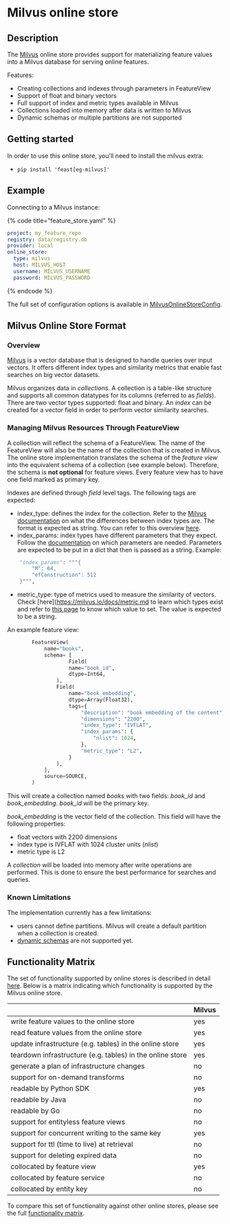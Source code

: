 # Milvus online store

## Description

The [Milvus](https://milvus.io/) online store provides support for materializing feature values into a Milvus database for serving online features.

Features:
* Creating collections and indexes through parameters in FeatureView
* Support of float and binary vectors
* Full support of index and metric types available in Milvus
* Collections loaded into memory after data is written to Milvus
* Dynamic schemas or multiple partitions are not supported

## Getting started
In order to use this online store, you'll need to install the milvus extra:
- `pip install 'feast[eg-milvus]'`

## Example

Connecting to a Milvus instance:

{% code title="feature_store.yaml" %}
```yaml
project: my_feature_repo
registry: data/registry.db
provider: local
online_store:
  type: milvus
  host: MILVUS_HOST
  username: MILVUS_USERNAME
  password: MILVUS_PASSWORD
```
{% endcode %}

The full set of configuration options is available in [MilvusOnlineStoreConfig](https://github.com/ExpediaGroup/feast/blob/master/sdk/python/feast/expediagroup/vectordb/milvus_online_store.py#L40).

## Milvus Online Store Format

### Overview

[Milvus](https://milvus.io/docs/overview.md) is a vector database that is designed to handle queries over input vectors. It offers different index types and similarity metrics that enable fast searches on big vector datasets.

Milvus organizes data in _collections_. A collection is a table-like structure and supports all common datatypes for its columns (referred to as _fields_). There are two vector types supported: float and binary. An _index_ can be created for a vector field in order to perform vector similarity searches.

### Managing Milvus Resources Through FeatureView

A collection will reflect the schema of a FeatureView. The name of the FeatureView will also be the name of the collection that is created in Milvus. The online store implementation translates the schema of the _feature view_ into the equivalent schema of a collection (see example below). Therefore, the schema is **not optional** for feature views. Every feature view has to have one field marked as primary key.

Indexes are defined through _field_ level tags. The following tags are expected:

* index_type: defines the index for the collection. Refer to the [Milvus documentation](https://milvus.io/docs/index.md) on what the differences between index types are. The format is expected as string. You can refer to this overview [here](https://milvus.io/docs/build_index.md#Prepare-index-parameter).
* index_params: index types have different parameters that they expect. Follow the [documentation](https://milvus.io/docs/index.md) on which parameters are needed. Parameters are expected to be put in a dict that then is passed as a string.
    Example:
```python
    "index_params": """{
        "M": 64,
        "efConstruction": 512
    }""",
```
* metric_type: type of metrics used to measure the similarity of vectors. Check [here](https://milvus.io/docs/metric.md to learn which types exist and refer to [this page](https://milvus.io/docs/build_index.md#Prepare-index-parameter) to know which value to set. The value is expected to be a string. 

An example feature view:
```python
        FeatureView(
            name="books",
            schema= [
                    Field(
                    name="book_id",
                    dtype=Int64,
                ),
                Field(
                    name="book_embedding",
                    dtype=Array(Float32),
                    tags={
                        "description": "book embedding of the content",
                        "dimensions": "2200",
                        "index_type": "IVFLAT",
                        "index_params": {
                            "nlist": 1024,
                        },
                        "metric_type": "L2",
                    }
                ),
            ],
            source=SOURCE,
        )
```

This will create a collection named _books_ with two fields: _book_id_ and _book_embedding_. _book_id_ will be the primary key.

_book_embedding_ is the vector field of the collection. This field will have the following properties:
* float vectors with 2200 dimensions
* index type is IVFLAT with 1024 cluster units (_nlist_)
* metric type is L2

A _collection_ will be loaded into memory after write operations are performed. This is done to ensure the best performance for searches and queries.

### Known Limitations

The implementation currently has a few limitations:

* users cannot define partitions. Milvus will create a default partition when a collection is created.
* [dynamic schemas](https://milvus.io/docs/dynamic_schema.md#Dynamic-Schema) are not supported yet.

## Functionality Matrix

The set of functionality supported by online stores is described in detail [here](overview.md#functionality).
Below is a matrix indicating which functionality is supported by the Milvus online store.

|                                                           | Milvus |
| :-------------------------------------------------------- | :----- |
| write feature values to the online store                  | yes    |
| read feature values from the online store                 | yes    |
| update infrastructure (e.g. tables) in the online store   | yes    |
| teardown infrastructure (e.g. tables) in the online store | yes    |
| generate a plan of infrastructure changes                 | no     |
| support for on-demand transforms                          | no     |
| readable by Python SDK                                    | yes    |
| readable by Java                                          | no     |
| readable by Go                                            | no     |
| support for entityless feature views                      | no     |
| support for concurrent writing to the same key            | yes    |
| support for ttl (time to live) at retrieval               | no     |
| support for deleting expired data                         | no     |
| collocated by feature view                                | yes    |
| collocated by feature service                             | no     |
| collocated by entity key                                  | no     |

To compare this set of functionality against other online stores, please see the full [functionality matrix](overview.md#functionality-matrix).
